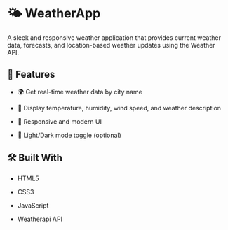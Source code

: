 # 🌤️ WeatherApp

A sleek and responsive weather application that provides current weather data, forecasts, and location-based weather updates using the Weather API.


## 🚀 Features

- 🌍 Get real-time weather data by city name

* 🧭 Display temperature, humidity, wind speed, and weather description

+ 🎨 Responsive and modern UI

- 🌙 Light/Dark mode toggle (optional)

## 🛠️ Built With

- HTML5
  
* CSS3
  
+ JavaScript
  
- Weatherapi API
